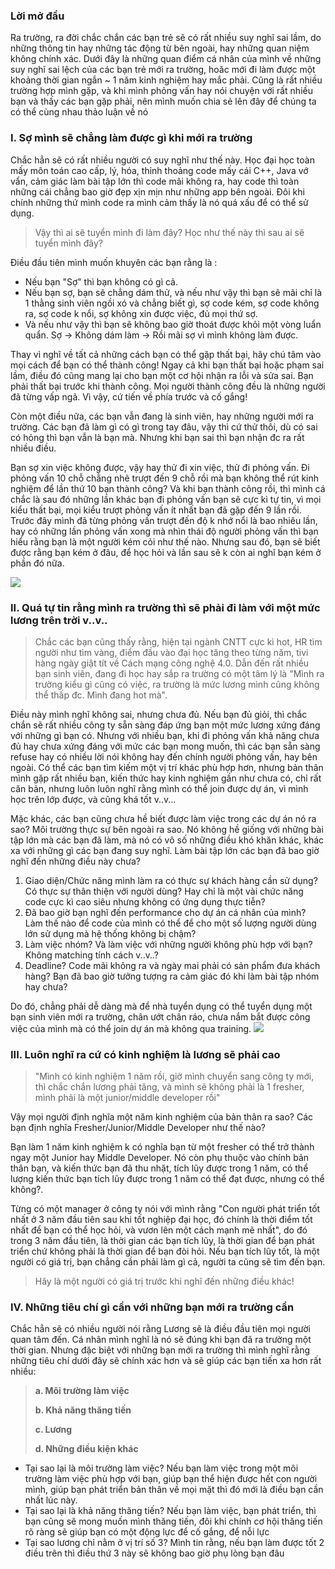 ### Lời mở đầu
Ra trường, ra đời chắc chắn các bạn trẻ sẽ có rất nhiều suy nghĩ sai lầm, do những thông tin hay những tác động từ bên ngoài, hay những quan niệm không chính xác. Dưới đây là những quan điểm cá nhân của mình về những suy nghĩ sai lệch của các bạn trẻ mới ra trường, hoăc mới đi làm được một khoảng thời gian ngắn ~ 1 năm kinh nghiệm hay mắc phải. Cũng là rất nhiều trường hợp mình gặp, và khi mình phỏng vấn hay nói chuyện với rất nhiều bạn và thấy các bạn gặp phải, nên mình muốn chia sẻ lên đây để chúng ta có thể cùng nhau thảo luận về nó

### I. Sợ mình sẽ chẳng làm được gì khi mới ra trường 
Chắc hẳn sẽ có rất nhiều người có suy nghĩ như thế này. Học đại học toàn mấy môn toán cao cấp, lý, hóa, thỉnh thoảng code mấy cái C++, Java vớ vẩn, cảm giác làm bài tập lớn thì code mãi không ra, hay code thì toàn những cái chẳng bao giờ đẹp xịn mịn như những app bên ngoài. Đôi khi chính những thứ mình code ra mình cảm thấy là nó quá xấu để có thể sử dụng. 
> Vậy thì ai sẽ tuyển mình đi làm đây? Học như thế này thì sau ai sẽ tuyển mình đây?

Điều đầu tiên mình muốn khuyên các bạn rằng là :
- Nếu bạn "Sợ" thì bạn không có gì cả. 
- Nếu bạn sợ, bạn sẽ chẳng dám thử, và nếu như vậy thì bạn sẽ mãi chỉ là 1 thằng sinh viên ngồi xó và chẳng biết gì, sợ code kém, sợ code không ra, sợ code k nổi, sợ không xin được việc, đủ mọi thứ sợ. 
- Và nếu như vậy thì bạn sẽ không bao giờ thoát được khỏi một vòng luẩn quẩn. Sợ -> Không dám làm -> Rồi mãi sợ vì mình không làm được. 

Thay vì nghĩ về tất cả những cách bạn có thể gặp thất bại, hãy chú tâm vào mọi cách để bạn có thể thành công! Ngay cả khi bạn thất bại hoặc phạm sai lầm, điều đó cũng mang lại cho bạn một cơ hội nhận ra lỗi và sửa sai. Bạn phải thất bại trước khi thành công. Mọi người thành công đều là những người đã từng vấp ngã. Vì vậy, cứ tiến về phía trước và cố gắng! 

Còn một điều nữa, các bạn vẫn đang là sinh viên, hay những người mới ra trường. Các bạn đã làm gì có gì trong tay đâu, vậy thì cứ thử thôi, dù có sai có hỏng thì bạn vẫn là bạn mà. Nhưng khi bạn sai thì bạn nhận đc ra rất nhiều điều. 

Bạn sợ xin việc không được, vậy hay thử đi xin việc, thử đi phỏng vấn. Đi phỏng vấn 10 chỗ chẳng nhẽ trượt đến 9 chỗ rồi mà bạn không thể rút kinh nghiệm để lần thứ 10 bạn thành công? Và khi bạn thành công rồi, thì mình cá chắc là sau đó những lần khác bạn đi phỏng vấn bạn sẽ cực kì tự tin, vì mọi kiểu thất bại, mọi kiểu trượt phỏng vấn ít nhất bạn đã gặp đến 9 lần rồi. Trước đây mình đã từng phỏng vấn trượt đến độ k nhớ nổi là bao nhiêu lần, hay có những lần phỏng vấn xong mà nhìn thái độ người phỏng vấn thì bạn hiểu rằng bạn là một người kém cỏi như thế nào. Nhưng sau đó, bạn sẽ biết được rằng bạn kém ở đâu, để học hỏi và lần sau sẽ k còn ai nghĩ bạn kém ở phần đó nữa.

![](https://images.viblo.asia/127852d8-441b-4b2e-b4d1-648ee8835875.jpg)

### II. Quá tự tin rằng mình ra trường thì sẽ phải đi làm với một mức lương trên trời v..v..
>Chắc các bạn cũng thấy rằng, hiện tại ngành CNTT cực kì hot, HR tìm người như tìm vàng, điểm đầu vào đại học tăng theo từng năm, tivi hàng ngày giật tít về Cách mạng công nghệ 4.0. Dẫn đến rất nhiều bạn sinh viên, đang đi học hay sắp ra trường có một tâm lý là "Mình ra trường kiểu gì cũng có việc, ra trường là mức lương mình cũng không thể thấp đc. Mình đang hot mà". 

Điều này mình nghĩ không sai, nhưng chưa đủ. Nếu bạn đủ giỏi, thì chắc chắn sẽ rất nhiều công ty sẵn sàng đáp ứng bạn một mức lương xứng đáng với những gì bạn có. Nhưng với nhiều bạn, khi đi phỏng vấn khả năng chưa đủ hay chưa xứng đáng với mức các bạn mong muốn, thì các bạn sẵn sàng refuse hay có nhiều lời nói không hay đến chính người phỏng vấn, hay bên ngoài. Có thể các bạn tìm kiếm một vị trí khác phù hợp hơn, nhưng bản thân mình gặp rất nhiều bạn, kiến thức hay kinh nghiệm gần như chưa có, chỉ rất căn bản, nhưng luôn luôn nghĩ rằng mình có thể join được dự án, vì mình học trên lớp được, và cũng khá tốt v..v... 

Mặc khác, các bạn cũng chưa hề biết được làm việc trong các dự án nó ra sao? Môi trường thực sự bên ngoài ra sao. Nó không hề giống với những bài tập lớn mà các bạn đã làm, mà nó có vô số những điều khó khăn khác, khác xa với những gì các bạn đang suy nghĩ. Làm bài tập lớn các bạn đã bao giờ nghĩ đến những điều này chưa?
1. Giao diện/Chức năng mình làm ra có thực sự khách hàng cần sử dụng? Có thực sự thân thiện với người dùng? Hay chỉ là một vài chức năng code cực kì cao siêu nhưng không có ứng dụng thực tiễn? 
2. Đã bao giờ bạn nghĩ đến performance cho dự án cá nhân của mình? Làm thế nào để code của mình có thể để cho một số lượng người dùng lớn sử dụng mà hệ thống không bị chậm?
3. Làm việc nhóm? Và làm việc với những người không phù hợp với bạn? Không matching tính cách v..v..?
4. Deadline? Code mãi không ra và ngày mai phải có sản phẩm đưa khách hàng? Bạn đã bao giờ tưởng tượng ra cảm giác đó khi làm bài tập nhóm hay chưa?

Do đó, chẳng phải dễ dàng mà để nhà tuyển dụng có thể tuyển dụng một bạn sinh viên mới ra trường, chân ướt chân ráo, chưa nắm bắt được công việc của mình mà có thể join dự án mà không qua training.
![](https://images.viblo.asia/f41128a1-9e93-414f-8fba-f19f31aa44c7.jpg)
### III. Luôn nghĩ ra cứ có kinh nghiệm là lương sẽ phải cao
> "Mình có kinh nghiệm 1 năm rồi, giờ mình chuyển sang công ty mới, thì chắc chắn lương phải tăng, và mình sẽ không phải là 1 fresher, mình phải là một junior/middle developer rồi"

Vậy mọi người định nghĩa một năm kinh nghiệm của bản thân ra sao? Các bạn định nghĩa Fresher/Junior/Middle Developer như thế nào? 

Bạn làm 1 năm kinh nghiệm k có nghĩa bạn từ một fresher có thể trở thành ngay một Junior hay Middle Developer. Nó còn phụ thuộc vào chính bản thân bạn, và kiến thức bạn đã thu nhặt, tích lũy được trong 1 năm, có thể lượng kiến thức bạn tích lũy được trong 1 năm có thể đạt được, nhưng có thể không?. 

Từng có một manager ở công ty nói với mình rằng "Con người phát triển tốt nhất ở 3 năm đầu tiên sau khi tốt nghiệp đại học, đó chính là thời điểm tốt nhất để bạn có thể học hỏi, và vươn lên một cách mạnh mẽ nhất", do đó trong 3 năm đầu tiên, là thời gian các bạn tích lũy, là thời gian để bạn phát triển chứ không phải là thời gian để bạn đòi hỏi. Nếu bạn tích lũy tốt, là một người có giá trị, bạn chẳng cần phải làm gì cả, người ta cũng sẽ tìm đến bạn. 
>Hãy là một người có giá trị trước khi nghĩ đến những điều khác!

### IV. Những tiêu chí gì cần với những bạn mới ra trường cần
Chắc hẳn sẽ có nhiều người nói rằng Lương sẽ là điều đầu tiên mọi người quan tâm đến. Cá nhân mình nghĩ là nó sẽ đúng khi bạn đã ra trường một thời gian. Nhưng đặc biệt với những bạn mới ra trường thì mình nghĩ rằng những tiêu chí dưới đây sẽ chính xác hơn và sẽ giúp các bạn tiến xa hơn rất nhiều: 

>**a. Môi trường làm việc**
>
>**b. Khả năng thăng tiến**
>
>**c. Lương**
>
>**d. Những điều kiện khác**

- Tại sao lại là môi trường làm việc? Nếu bạn làm việc trong một môi trường làm việc phù hợp với bạn, giúp bạn thể hiện được hết con người mình, giúp bạn phát triển bản thân về mọi mặt thì đó mới là điều bạn cần nhất lúc này. 
- Tại sao lại là khả năng thăng tiến? Nếu bạn làm việc, bạn phát triển, thì bạn cũng sẽ mong muốn mình thăng tiến, đôi khi chính cơ hội thăng tiến rõ ràng sẽ giúp bạn có một động lực để cố gắng, để nỗi lực 
- Tại sao lương chỉ nằm ở vị trí số 3? Mình tin rằng, nếu bạn làm được tốt 2 điều trên thì điều thứ 3 này sẽ không bao giờ phụ lòng bạn đâu